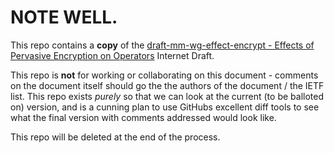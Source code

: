 # NOTE WELL.

This repo contains a __copy__ of the [draft-mm-wg-effect-encrypt - Effects of Pervasive Encryption on Operators](https://datatracker.ietf.org/doc/draft-mm-wg-effect-encrypt/) Internet Draft.

This repo is __not__ for working or collaborating on this document - comments on the document itself should go the the authors of the document / the IETF list.
This repo exists _purely_ so that we can look at the current (to be balloted on) version, and is a cunning plan to use GitHubs excellent diff tools to see what the final version with comments addressed would look like.

This repo will be deleted at the end of the process.